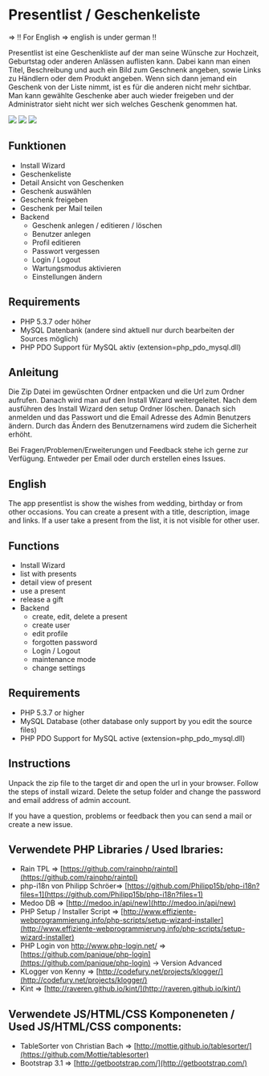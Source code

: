 # Presentlist / Geschenkeliste #

=> !! For English => english is under german !!

Presentlist ist eine Geschenkliste auf der man seine Wünsche zur Hochzeit, Geburtstag oder anderen Anlässen auflisten kann. Dabei kann man einen Titel, Beschreibung und auch ein Bild zum Geschnenk angeben, sowie Links zu Händlern oder dem Produkt angeben. Wenn sich dann jemand ein Geschenk von der Liste nimmt, ist es für die anderen nicht mehr sichtbar. Man kann gewählte Geschenke aber auch wieder freigeben und der Administrator sieht nicht wer sich welches Geschenk genommen hat. 

![](https://raw2.github.com/lightszentip/giftlist/gh-pages/screenshot01.PNG)
![](https://raw2.github.com/lightszentip/giftlist/gh-pages/screenshot03.PNG)
![](https://raw2.github.com/lightszentip/giftlist/gh-pages/screenshot04.PNG)

## Funktionen ##
- Install Wizard
- Geschenkeliste
- Detail Ansicht von Geschenken
- Geschenk auswählen
- Geschenk freigeben
- Geschenk per Mail teilen
- Backend
	- Geschenk anlegen / editieren / löschen
	- Benutzer anlegen
	- Profil editieren
	- Passwort vergessen
	- Login / Logout
	- Wartungsmodus aktivieren
	- Einstellungen ändern


## Requirements ##

- PHP 5.3.7 oder höher
- MySQL Datenbank (andere sind aktuell nur durch bearbeiten der Sources möglich)
- PHP PDO Support für MySQL aktiv (extension=php_pdo_mysql.dll)


## Anleitung ##

Die Zip Datei im gewüschten Ordner entpacken und die Url zum Ordner aufrufen. Danach wird man auf den Install Wizard weitergeleitet. Nach dem ausführen des Install Wizard den setup Ordner löschen. Danach sich anmelden und das Passwort und die Email Adresse des Admin Benutzers ändern. Durch das Ändern des Benutzernamens wird zudem die Sicherheit erhöht.

Bei Fragen/Problemen/Erweiterungen und Feedback stehe ich gerne zur Verfügung. Entweder per Email oder durch erstellen eines Issues.

## English ##

The app presentlist is show the wishes from wedding, birthday or from other occasions. You can create a present with a title, description, image and links. If a user take a present from the list, it is not visible for other user.



## Functions ##
- Install Wizard
- list with presents
- detail view of present
- use a present
- release a gift
- Backend
	- create, edit, delete a present
	- create user
	- edit profile
	- forgotten password
	- Login / Logout
	- maintenance mode
	- change settings


## Requirements ##

- PHP 5.3.7 or higher
- MySQL Database (other database only support by you edit the source files)
- PHP PDO Support for MySQL active (extension=php_pdo_mysql.dll)


## Instructions ##

Unpack the zip file to the target dir and open the url in your browser. Follow the steps of install wizard. Delete the setup folder and change the password and email address of  admin account.

If you have a question, problems or feedback then you can send a mail or create a new issue.

## Verwendete PHP Libraries / Used lbraries: ##

- Rain TPL => [https://github.com/rainphp/raintpl](https://github.com/rainphp/raintpl)
- php-i18n von Philipp Schröer=> [https://github.com/Philipp15b/php-i18n?files=1](https://github.com/Philipp15b/php-i18n?files=1)
- Medoo DB => [http://medoo.in/api/new](http://medoo.in/api/new)
- PHP Setup / Installer Script => [http://www.effiziente-webprogrammierung.info/php-scripts/setup-wizard-installer](http://www.effiziente-webprogrammierung.info/php-scripts/setup-wizard-installer)
- PHP Login von http://www.php-login.net/ => [https://github.com/panique/php-login](https://github.com/panique/php-login) -> Version Advanced
- KLogger von Kenny => [http://codefury.net/projects/klogger/](http://codefury.net/projects/klogger/)
- Kint => [http://raveren.github.io/kint/](http://raveren.github.io/kint/)

## Verwendete JS/HTML/CSS Komponeneten / Used JS/HTML/CSS components: ##

- TableSorter von Christian Bach => [http://mottie.github.io/tablesorter/](https://github.com/Mottie/tablesorter)
- Bootstrap 3.1 => [http://getbootstrap.com/](http://getbootstrap.com/)
